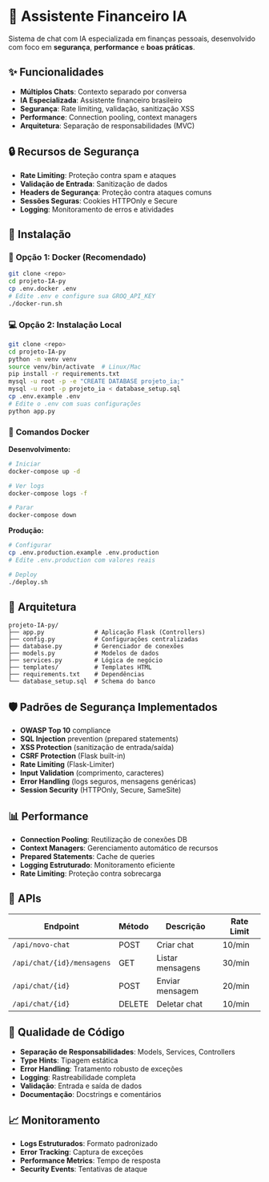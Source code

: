 # 🤖 Assistente Financeiro IA

Sistema de chat com IA especializada em finanças pessoais, desenvolvido com foco em **segurança**, **performance** e **boas práticas**.

## ✨ Funcionalidades

- **Múltiplos Chats**: Contexto separado por conversa
- **IA Especializada**: Assistente financeiro brasileiro
- **Segurança**: Rate limiting, validação, sanitização XSS
- **Performance**: Connection pooling, context managers
- **Arquitetura**: Separação de responsabilidades (MVC)

## 🔒 Recursos de Segurança

- **Rate Limiting**: Proteção contra spam e ataques
- **Validação de Entrada**: Sanitização de dados
- **Headers de Segurança**: Proteção contra ataques comuns
- **Sessões Seguras**: Cookies HTTPOnly e Secure
- **Logging**: Monitoramento de erros e atividades

## 🚀 Instalação

### 🐳 **Opção 1: Docker (Recomendado)**
```bash
git clone <repo>
cd projeto-IA-py
cp .env.docker .env
# Edite .env e configure sua GROQ_API_KEY
./docker-run.sh
```

### 💻 **Opção 2: Instalação Local**
```bash
git clone <repo>
cd projeto-IA-py
python -m venv venv
source venv/bin/activate  # Linux/Mac
pip install -r requirements.txt
mysql -u root -p -e "CREATE DATABASE projeto_ia;"
mysql -u root -p projeto_ia < database_setup.sql
cp .env.example .env
# Edite o .env com suas configurações
python app.py
```

### 🐳 **Comandos Docker**

**Desenvolvimento:**
```bash
# Iniciar
docker-compose up -d

# Ver logs
docker-compose logs -f

# Parar
docker-compose down
```

**Produção:**
```bash
# Configurar
cp .env.production.example .env.production
# Edite .env.production com valores reais

# Deploy
./deploy.sh
```

## 📁 Arquitetura

```
projeto-IA-py/
├── app.py              # Aplicação Flask (Controllers)
├── config.py           # Configurações centralizadas
├── database.py         # Gerenciador de conexões
├── models.py           # Modelos de dados
├── services.py         # Lógica de negócio
├── templates/          # Templates HTML
├── requirements.txt    # Dependências
└── database_setup.sql  # Schema do banco
```

## 🛡️ Padrões de Segurança Implementados

- **OWASP Top 10** compliance
- **SQL Injection** prevention (prepared statements)
- **XSS Protection** (sanitização de entrada/saída)
- **CSRF Protection** (Flask built-in)
- **Rate Limiting** (Flask-Limiter)
- **Input Validation** (comprimento, caracteres)
- **Error Handling** (logs seguros, mensagens genéricas)
- **Session Security** (HTTPOnly, Secure, SameSite)

## 📊 Performance

- **Connection Pooling**: Reutilização de conexões DB
- **Context Managers**: Gerenciamento automático de recursos
- **Prepared Statements**: Cache de queries
- **Logging Estruturado**: Monitoramento eficiente
- **Rate Limiting**: Proteção contra sobrecarga

## 🔧 APIs

| Endpoint | Método | Descrição | Rate Limit |
|----------|--------|-----------|------------|
| `/api/novo-chat` | POST | Criar chat | 10/min |
| `/api/chat/{id}/mensagens` | GET | Listar mensagens | 30/min |
| `/api/chat/{id}` | POST | Enviar mensagem | 20/min |
| `/api/chat/{id}` | DELETE | Deletar chat | 10/min |

## 🧪 Qualidade de Código

- **Separação de Responsabilidades**: Models, Services, Controllers
- **Type Hints**: Tipagem estática
- **Error Handling**: Tratamento robusto de exceções
- **Logging**: Rastreabilidade completa
- **Validação**: Entrada e saída de dados
- **Documentação**: Docstrings e comentários

## 📈 Monitoramento

- **Logs Estruturados**: Formato padronizado
- **Error Tracking**: Captura de exceções
- **Performance Metrics**: Tempo de resposta
- **Security Events**: Tentativas de ataque